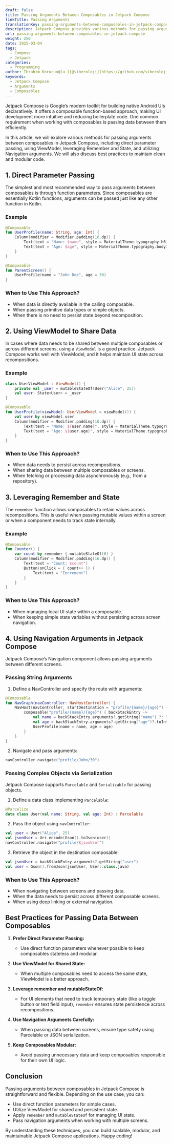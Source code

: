 ```yaml
---
draft: false
title: Passing Arguments Between Composables in Jetpack Compose
linkTitle: Passing Arguments
translationKey: passing-arguments-between-composables-in-jetpack-compose
description: Jetpack Compose provides various methods for passing arguments between composables for efficient data sharing and state management.
url: passing-arguments-between-composables-in-jetpack-compose
weight: 250
date: 2025-03-04
tags:
  - Compose
  - Jetpack
categories:
  - Programming
author: İbrahim Korucuoğlu ([@siberoloji](https://github.com/siberoloji))
keywords:
  - Jetpack Compose
  - Arguments
  - Composables
---
```

Jetpack Compose is Google’s modern toolkit for building native Android UIs declaratively. It offers a composable function-based approach, making UI development more intuitive and reducing boilerplate code. One common requirement when working with composables is passing data between them efficiently.

In this article, we will explore various methods for passing arguments between composables in Jetpack Compose, including direct parameter passing, using ViewModel, leveraging Remember and State, and utilizing Navigation arguments. We will also discuss best practices to maintain clean and modular code.

## **1. Direct Parameter Passing**

The simplest and most recommended way to pass arguments between composables is through function parameters. Since composables are essentially Kotlin functions, arguments can be passed just like any other function in Kotlin.

### Example

```kotlin
@Composable
fun UserProfile(name: String, age: Int) {
    Column(modifier = Modifier.padding(16.dp)) {
        Text(text = "Name: $name", style = MaterialTheme.typography.h6)
        Text(text = "Age: $age", style = MaterialTheme.typography.body1)
    }
}

@Composable
fun ParentScreen() {
    UserProfile(name = "John Doe", age = 30)
}
```

### **When to Use This Approach?**

- When data is directly available in the calling composable.
- When passing primitive data types or simple objects.
- When there is no need to persist state beyond recomposition.

## **2. Using ViewModel to Share Data**

In cases where data needs to be shared between multiple composables or across different screens, using a `ViewModel` is a good practice. Jetpack Compose works well with ViewModel, and it helps maintain UI state across recompositions.

### Example

```kotlin
class UserViewModel : ViewModel() {
    private val _user = mutableStateOf(User("Alice", 25))
    val user: State<User> = _user
}

@Composable
fun UserProfile(viewModel: UserViewModel = viewModel()) {
    val user by viewModel.user
    Column(modifier = Modifier.padding(16.dp)) {
        Text(text = "Name: ${user.name}", style = MaterialTheme.typography.h6)
        Text(text = "Age: ${user.age}", style = MaterialTheme.typography.body1)
    }
}
```

### **When to Use This Approach?**

- When data needs to persist across recompositions.
- When sharing data between multiple composables or screens.
- When fetching or processing data asynchronously (e.g., from a repository).

## **3. Leveraging Remember and State**

The `remember` function allows composables to retain values across recompositions. This is useful when passing mutable values within a screen or when a component needs to track state internally.

### Example

```kotlin
@Composable
fun Counter() {
    var count by remember { mutableStateOf(0) }
    Column(modifier = Modifier.padding(16.dp)) {
        Text(text = "Count: $count")
        Button(onClick = { count++ }) {
            Text(text = "Increment")
        }
    }
}
```

### **When to Use This Approach?**

- When managing local UI state within a composable.
- When keeping simple state variables without persisting across screen navigation.

## **4. Using Navigation Arguments in Jetpack Compose**

Jetpack Compose’s Navigation component allows passing arguments between different screens.

### **Passing String Arguments**

1. Define a NavController and specify the route with arguments:

```kotlin
@Composable
fun NavGraph(navController: NavHostController) {
    NavHost(navController, startDestination = "profile/{name}/{age}") {
        composable("profile/{name}/{age}") { backStackEntry ->
            val name = backStackEntry.arguments?.getString("name") ?: "Unknown"
            val age = backStackEntry.arguments?.getString("age")?.toIntOrNull() ?: 0
            UserProfile(name = name, age = age)
        }
    }
}
```

2. Navigate and pass arguments:

```kotlin
navController.navigate("profile/John/30")
```

### **Passing Complex Objects via Serialization**

Jetpack Compose supports `Parcelable` and `Serializable` for passing objects.

1. Define a data class implementing `Parcelable`:

```kotlin
@Parcelize
data class User(val name: String, val age: Int) : Parcelable
```

2. Pass the object using `navController`:

```kotlin
val user = User("Alice", 25)
val jsonUser = Uri.encode(Gson().toJson(user))
navController.navigate("profile/$jsonUser")
```

3. Retrieve the object in the destination composable:

```kotlin
val jsonUser = backStackEntry.arguments?.getString("user")
val user = Gson().fromJson(jsonUser, User::class.java)
```

### **When to Use This Approach?**

- When navigating between screens and passing data.
- When the data needs to persist across different composable screens.
- When using deep linking or external navigation.

## **Best Practices for Passing Data Between Composables**

1. **Prefer Direct Parameter Passing:**

   - Use direct function parameters whenever possible to keep composables stateless and modular.

2. **Use ViewModel for Shared State:**

   - When multiple composables need to access the same state, ViewModel is a better approach.

3. **Leverage remember and mutableStateOf:**

   - For UI elements that need to track temporary state (like a toggle button or text field input), `remember` ensures state persistence across recompositions.

4. **Use Navigation Arguments Carefully:**

   - When passing data between screens, ensure type safety using Parcelable or JSON serialization.

5. **Keep Composables Modular:**

   - Avoid passing unnecessary data and keep composables responsible for their own UI logic.

## **Conclusion**

Passing arguments between composables in Jetpack Compose is straightforward and flexible. Depending on the use case, you can:

- Use direct function parameters for simple cases.
- Utilize ViewModel for shared and persistent state.
- Apply `remember` and `mutableStateOf` for managing UI state.
- Pass navigation arguments when working with multiple screens.

By understanding these techniques, you can build scalable, modular, and maintainable Jetpack Compose applications. Happy coding!
